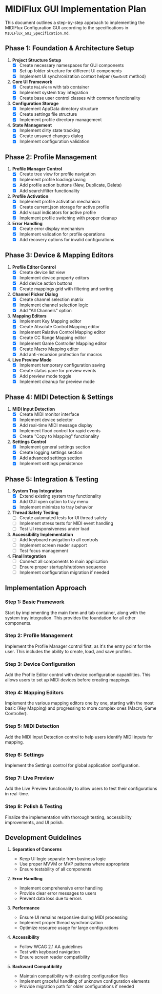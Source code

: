 # MIDIFlux GUI Implementation Plan

This document outlines a step-by-step approach to implementing the MIDIFlux Configuration GUI according to the specifications in `MIDIFlux_GUI_Specification.md`.

## Phase 1: Foundation & Architecture Setup

1. **Project Structure Setup**
   - [x] Create necessary namespaces for GUI components
   - [x] Set up folder structure for different UI components
   - [x] Implement UI synchronization context helper (`RunOnUI` method)

2. **Core UI Framework**
   - [x] Create `MainForm` with tab container
   - [x] Implement system tray integration
   - [x] Create base user control classes with common functionality

3. **Configuration Storage**
   - [x] Implement AppData directory structure
   - [x] Create settings file structure
   - [x] Implement profile directory management

4. **State Management**
   - [x] Implement dirty state tracking
   - [x] Create unsaved changes dialog
   - [x] Implement configuration validation

## Phase 2: Profile Management

1. **Profile Manager Control**
   - [x] Create tree view for profile navigation
   - [x] Implement profile loading/saving
   - [x] Add profile action buttons (New, Duplicate, Delete)
   - [x] Add search/filter functionality

2. **Profile Activation**
   - [x] Implement profile activation mechanism
   - [x] Create current.json storage for active profile
   - [x] Add visual indicators for active profile
   - [x] Implement profile switching with proper cleanup

3. **Error Handling**
   - [x] Create error display mechanism
   - [x] Implement validation for profile operations
   - [x] Add recovery options for invalid configurations

## Phase 3: Device & Mapping Editors

1. **Profile Editor Control**
   - [x] Create device list view
   - [x] Implement device property editors
   - [x] Add device action buttons
   - [x] Create mappings grid with filtering and sorting

2. **Channel Picker Dialog**
   - [x] Create channel selection matrix
   - [x] Implement channel selection logic
   - [x] Add "All Channels" option

3. **Mapping Editors**
   - [x] Implement Key Mapping editor
   - [x] Create Absolute Control Mapping editor
   - [x] Implement Relative Control Mapping editor
   - [x] Create CC Range Mapping editor
   - [x] Implement Game Controller Mapping editor
   - [x] Create Macro Mapping editor
   - [x] Add anti-recursion protection for macros

4. **Live Preview Mode**
   - [x] Implement temporary configuration saving
   - [x] Create status pane for preview events
   - [x] Add preview mode toggle
   - [x] Implement cleanup for preview mode

## Phase 4: MIDI Detection & Settings

1. **MIDI Input Detection**
   - [x] Create MIDI monitor interface
   - [x] Implement device selector
   - [x] Add real-time MIDI message display
   - [x] Implement flood control for rapid events
   - [x] Create "Copy to Mapping" functionality

2. **Settings Control**
   - [x] Implement general settings section
   - [x] Create logging settings section
   - [x] Add advanced settings section
   - [x] Implement settings persistence

## Phase 5: Integration & Testing

1. **System Tray Integration**
   - [x] Extend existing system tray functionality
   - [x] Add GUI open option to tray menu
   - [x] Implement minimize to tray behavior

2. **Thread Safety Testing**
   - [ ] Create automated tests for UI thread safety
   - [ ] Implement stress tests for MIDI event handling
   - [ ] Test UI responsiveness under load

3. **Accessibility Implementation**
   - [ ] Add keyboard navigation to all controls
   - [ ] Implement screen reader support
   - [ ] Test focus management

4. **Final Integration**
   - [ ] Connect all components to main application
   - [ ] Ensure proper startup/shutdown sequence
   - [ ] Implement configuration migration if needed

## Implementation Approach

### Step 1: Basic Framework
Start by implementing the main form and tab container, along with the system tray integration. This provides the foundation for all other components.

### Step 2: Profile Management
Implement the Profile Manager control first, as it's the entry point for the user. This includes the ability to create, load, and save profiles.

### Step 3: Device Configuration
Add the Profile Editor control with device configuration capabilities. This allows users to set up MIDI devices before creating mappings.

### Step 4: Mapping Editors
Implement the various mapping editors one by one, starting with the most basic (Key Mapping) and progressing to more complex ones (Macro, Game Controller).

### Step 5: MIDI Detection
Add the MIDI Input Detection control to help users identify MIDI inputs for mapping.

### Step 6: Settings
Implement the Settings control for global application configuration.

### Step 7: Live Preview
Add the Live Preview functionality to allow users to test their configurations in real-time.

### Step 8: Polish & Testing
Finalize the implementation with thorough testing, accessibility improvements, and UI polish.

## Development Guidelines

1. **Separation of Concerns**
   - Keep UI logic separate from business logic
   - Use proper MVVM or MVP patterns where appropriate
   - Ensure testability of all components

2. **Error Handling**
   - Implement comprehensive error handling
   - Provide clear error messages to users
   - Prevent data loss due to errors

3. **Performance**
   - Ensure UI remains responsive during MIDI processing
   - Implement proper thread synchronization
   - Optimize resource usage for large configurations

4. **Accessibility**
   - Follow WCAG 2.1 AA guidelines
   - Test with keyboard navigation
   - Ensure screen reader compatibility

5. **Backward Compatibility**
   - Maintain compatibility with existing configuration files
   - Implement graceful handling of unknown configuration elements
   - Provide migration path for older configurations if needed

